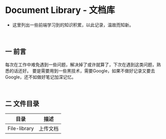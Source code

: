 Document Library - 文档库
===
* 这里列出一些前端学习到的知识积累，以此记录，温故而知新。

<br>

## 一 前言
每次在工作中难免遇到一些问题，解决掉了或许就算了，下次在遇到这类问题，熟悉的话还好。
要是需要用到一些黑技术，需要Google，如果不做好记录又要去Google，还不如做好笔记加深记忆。

<br>

## 二 文件目录
| 目录 | 描述 |
|------------------|---------|
|   File-library   | 上传文档 |